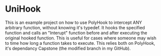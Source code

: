 # UniHook

This is an example project on how to use PolyHook to intercept ANY arbitrary function, without knowing it's typedef. It hooks the specified function and calls an "Interupt" function before and after executing the original hooked function. This is useful for cases where someone may wish to time how long a function takes to execute. This relies both on PolyHook, it's dependancy Capstone (the modified branch in my GitHub).
